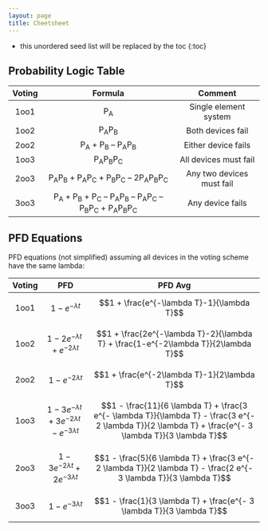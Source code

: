 ```yaml
---
layout: page
title: Cheetsheet
---
```



* this unordered seed list will be replaced by the toc
{:toc}

## Probability Logic Table

| **Voting** |                                                                                   **Formula**                                                                                  |        **Comment**        |
|:----------:|:------------------------------------------------------------------------------------------------------------------------------------------------------------------------------:|:-------------------------:|
|    1oo1    |                                                                                  P<sub>A</sub>                                                                                 |   Single element system   |
|    1oo2    |                                                                           P<sub>A</sub>P<sub>B</sub>                                                                           |       Both devices fail  |
|    2oo2    |                                                           P<sub>A</sub> + P<sub>B</sub> – P<sub>A</sub>P<sub>B</sub>                                                           |   Either device fails   |
|    1oo3    |                                                                     P<sub>A</sub>P<sub>B</sub>P<sub>C</sub>                                                                    |   All devices must fail   |
|    2oo3    |                         P<sub>A</sub>P<sub>B</sub> + P<sub>A</sub>P<sub>C</sub> + P<sub>B</sub>P<sub>C</sub> – 2P<sub>A</sub>P<sub>B</sub>P<sub>C</sub>                        | Any two devices must fail |
|    3oo3    | P<sub>A</sub> + P<sub>B</sub> + P<sub>C</sub> – P<sub>A</sub>P<sub>B</sub> – P<sub>A</sub>P<sub>C</sub> – P<sub>B</sub>P<sub>C</sub> + P<sub>A</sub>P<sub>B</sub>P<sub>C</sub> |      Any device fails     |


## PFD Equations
PFD equations (not simplified) assuming all devices in the voting scheme have the same lambda:

| **Voting** |                                                                                     **PFD**                                                                                    |                      **PFD Avg**                     |
|:----------:|:------------------------------------------------------------------------------------------------------------------------------------------------------------------------------:|:----------------------------------------------------:|
|    1oo1    |                                                                          $$1 - e^{-\lambda t}$$                                                                          | $$1 + \frac{e^{-\lambda T}-1}{\lambda T}$$ |
|    1oo2    |                                                                           $$1 - 2e^{-\lambda t} + e^{-2\lambda t}$$            | $$1 + \frac{2e^{-\lambda T}-2}{\lambda T} + \frac{1-e^{-2\lambda T}}{2\lambda T}$$                  |
|    2oo2    |                                                         $$ 1 - e^{-2\lambda t} $$                                                         |   $$1 + \frac{e^{-2\lambda T}-1}{2\lambda T}$$                |
|    1oo3    | $$1 - 3 e^{- \lambda t} + 3 e^{- 2 \lambda t} - e^{- 3 \lambda t}$$ | $$1 - \frac{11}{6 \lambda T} + \frac{3 e^{- \lambda T}}{\lambda T} - \frac{3 e^{- 2 \lambda T}}{2 \lambda T} + \frac{e^{- 3 \lambda T}}{3 \lambda T}$$        |
|    2oo3    | $$1 - 3 e^{- 2 \lambda t} + 2 e^{- 3 \lambda t}$$   | $$1 - \frac{5}{6 \lambda T} + \frac{3 e^{- 2 \lambda T}}{2 \lambda T} - \frac{2 e^{- 3 \lambda T}}{3 \lambda T}$$ |
|    3oo3    | $$1 - e^{- 3 \lambda t}$$|    $$1 - \frac{1}{3 \lambda T} + \frac{e^{- 3 \lambda T}}{3 \lambda T}$$               |
